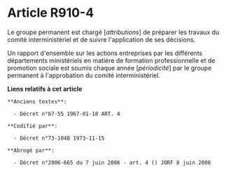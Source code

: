 # Article R910-4

Le groupe permanent est chargé [*attributions*] de préparer les travaux du comité interministériel et de suivre l'application
de ses décisions.

Un rapport d'ensemble sur les actions entreprises par les différents départements ministériels en matière de formation
professionnelle et de promotion  sociale est soumis chaque année [*périodicité*] par le groupe permanent à l'approbation du
comité interministériel.

**Liens relatifs à cet article**

	**Anciens textes**:

	  - Décret n°67-55 1967-01-18 ART. 4

	**Codifié par**:

	  - Décret n°73-1048 1973-11-15

	**Abrogé par**:

	  - Décret n°2006-665 du 7 juin 2006 - art. 4 () JORF 8 juin 2006
